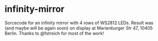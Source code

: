 # infinity-mirror

Sorcecode for an infinity mirror with 4 rows of WS2812 LEDs. Result was (and maybe will be again soon) on display at Marienburger Str 47, 10405 Berlin. Thanks to @fstreich for most of the work!